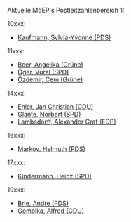 Aktuelle MdEP\'s Postleitzahlenbereich 1:

10xxx:

-   [Kaufmann, Sylvia-Yvonne
    (PDS)](http://www.sylvia-yvonnekaufmann.de/kontakt.html "wikilink")

11xxx:

-   [Beer, Angelika
    (Grüne)](http://wwwdb.europarl.eu.int/ep6/owa/whos_mep.data?ipid=0&ilg=DE&iucd=28234&ipolgrp=.&ictry=DE&itempl=&ireturn=&imode= "wikilink")
-   [Öger, Vural
    (SPD)](http://www.vural-oeger.de/index.php?module=ContentExpress&func=display&ceid=10 "wikilink")
-   [Özdemir, Cem
    (Grüne)](http://www.cem-ozdemir.de/sites/kontakt/index.html "wikilink")

14xxx:

-   [Ehler, Jan Christian
    (CDU)](http://www.christian-ehler.de/ "wikilink")
-   [Glante, Norbert (SPD)](http://www.glante.de/kontakt.php "wikilink")
-   [Lambsdorff, Alexander Graf
    (FDP)](http://www.lambsdorffdirekt.de/fr_kontakt.html "wikilink")

16xxx:

-   [Markov, Helmuth
    (PDS)](http://www.pds-europa.de/mdep/view_mdep.htm?zname=Markov#kon "wikilink")

17xxx:

-   [Kindermann, Heinz
    (SPD)](http://wwwdb.europarl.eu.int/ep6/owa/whos_mep.data?ipid=0&ilg=DE&iucd=1905&ipolgrp=.&ictry=DE&itempl=&ireturn=&imode= "wikilink")

19xxx:

-   [Brie, Andre
    (PDS)](http://www.andrebrie.de/service/kontakt/index.htm "wikilink")
-   [Gomolka, Alfred
    (CDU)](http://www.alfred-gomolka.de/contact.php "wikilink")
